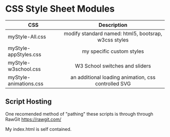 # CSS Style Sheet Modules

| CSS | Description |
| ------------- |:-------------:|
| myStyle-All.css | modify standard named: html5, bootsrap, w3css styles |
| myStyle-appStyles.css | my specific custom styles |
| myStyle-w3school.css | W3 School switches and sliders |
| myStyle-animations.css | an additional loading animation, css controlled SVG |

## Script Hosting

One recomended method of "pathing" these scripts is through through RawGit https://rawgit.com/

My index.html is self contained.
